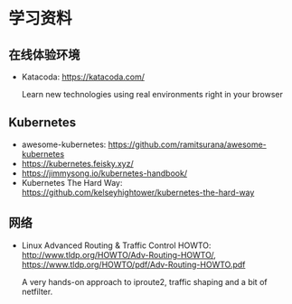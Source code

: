 # 学习资料

## 在线体验环境

- Katacoda: https://katacoda.com/

  Learn new technologies using real environments right in your browser

## Kubernetes

- awesome-kubernetes: https://github.com/ramitsurana/awesome-kubernetes
- https://kubernetes.feisky.xyz/
- https://jimmysong.io/kubernetes-handbook/
- Kubernetes The Hard Way: https://github.com/kelseyhightower/kubernetes-the-hard-way

## 网络

* Linux Advanced Routing & Traffic Control HOWTO: http://www.tldp.org/HOWTO/Adv-Routing-HOWTO/, https://www.tldp.org/HOWTO/pdf/Adv-Routing-HOWTO.pdf

  A very hands-on approach to iproute2, traffic shaping and a bit of netfilter. 